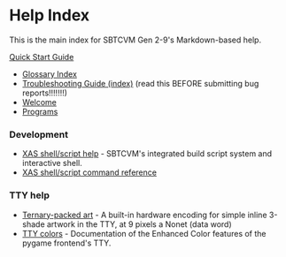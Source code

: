 # Help Index
This is the main index for SBTCVM Gen 2-9's Markdown-based help.

[Quick Start Guide](../../guide.md)

- [Glossary Index](glossary/glossary.md)
- [Troubleshooting Guide (index)](troubleshoot/troubleshoot.md) (read this BEFORE submitting bug reports!!!!!!!)
- [Welcome](welcome.md)
- [Programs](programs.md)

### Development

- [XAS shell/script help](xas.md) - SBTCVM's integrated build script system and interactive shell.
- [XAS shell/script command reference](xas_com.md)

### TTY help

- [Ternary-packed art](tpa.md) - A built-in hardware encoding for simple inline 3-shade artwork in the TTY, at 9 pixels a Nonet (data word)
- [TTY colors](tty_colors.md) - Documentation of the Enhanced Color features of the pygame frontend's TTY.
